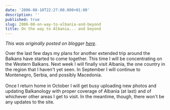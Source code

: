 ```yaml
---
date: '2006-08-10T22:27:00.000+01:00'
description: ''
published: true
slug: 2006-08-on-way-to-albania-and-beyond
title: On the way to Albania... and beyond
---
```


*This was originally posted on blogger [here](https://blog.balkanology.com/2006/08/on-way-to-albania-and-beyond.html)*.

Over the last few days my plans for another extended trip around the Balkans have started to come together. This time I will be concentrating on the Western Balkans. Next week I will finally visit Albania, the one country in the region that I haven't yet seen. In September I will continue to Montenegro, Serbia, and possibly Macedonia.<br /><br />Once I return home in October I will get busy uploading new photos and updating Balkanology with proper coverage of Albania (at last) and of whichever other areas I get to visit. In the meantime, though, there won't be any updates to the site.